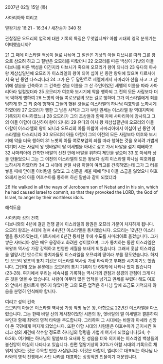 2007년 02월 15일 (목)

사마리아와 여리고



열왕기상 16:21 - 16:34 / 새찬송가 340 장


관찰질문
오므리의 업적에 대한 기록의 특징은 무엇입니까?
아합 시대의 영적 분위기는 어떠했습니까? 

21 그 때에 이스라엘 백성이 둘로 나뉘어 그 절반은 기낫의 아들 디브니를 따라 그를 왕으로 삼으려 하고 그 절반은 오므리를 따랐더니 22 오므리를 따른 백성이 기낫의 아들 디브니를 따른 백성을 이긴지라 디브니가 죽으매 오므리가 왕이 되니라 23 유다의 아사 왕 제삼십일년에 오므리가 이스라엘의 왕이 되어 십이 년 동안 왕위에 있으며 디르사에서 육 년 동안 다스리니라 24 그가 은 두 달란트로 세멜에게서 사마리아 산을 사고 그 산 위에 성읍을 건축하고 그 건축한 성읍 이름을 그 산 주인이었던 세멜의 이름을 따라 사마리아라 일컬었더라 25 오므리가 여호와 보시기에 악을 행하되 그 전의 모든 사람보다 더욱 악하게 행하여 26 느밧의 아들 여로보암의 모든 길로 행하며 그가 이스라엘에게 죄를 범하게 한 그 죄 중에 행하여 그들의 헛된 것들로 이스라엘의 하나님 여호와를 노하시게 하였더라 27 오므리가 행한 그 남은 사적과 그가 부린 권세는 이스라엘 왕 역대지략에 기록되지 아니하였느냐 28 오므리가 그의 조상들과 함께 자매 사마리아에 장사되고 그의 아들 아합이 대신하여 왕이 되니라 29 유다의 아사 왕 제삼십팔년에 오므리의 아들 아합이 이스라엘의 왕이 되니라 오므리의 아들 아합이 사마리아에서 이십이 년 동안 이스라엘을 다스리니라 30 오므리의 아들 아합이 그의 이전의 모든 사람보다 여호와 보시기에 악을 더욱 행하여 31 느밧의 아들 여로보암의 죄를 따라 행하는 것을 오히려 가볍게 여기며 시돈 사람의 왕 엣바알의 딸 이세벨을 아내로 삼고 가서 바알을 섬겨 예배하고 32 사마리아에 건축한 바알의 신전 안에 바알을 위하여 제단을 쌓으며 33 또 아세라 상을 만들었으니 그는 그 이전의 이스라엘의 모든 왕보다 심히 이스라엘 하나님 여호와를 노하시게 하였더라 34 그 시대에 벧엘 사람 히엘이 여리고를 건축하였는데 그가 그 터를 쌓을 때에 맏아들 아비람을 잃었고 그 성문을 세울 때에 막내 아들 스굽을 잃었으니 여호와께서 눈의 아들 여호수아를 통하여 하신 말씀과 같이 되었더라 

26 He walked in all the ways of Jeroboam son of Nebat and in his sin, which he had caused Israel to commit, so that they provoked the LORD, the God of Israel, to anger by their worthless idols.

해석도움





사마리아 성의 건축  
디브니와의 4년에 걸친 전쟁 끝에 이스라엘의 왕권은 오므리 가문이 차지하게 됩니다. 오므리 왕조는 4대에 걸쳐 44년간 이스라엘을 통치했습니다. 오므리는 12년간 이스라엘을 통치하였는데, 디르사에서 6년간 통치한 후에 수도를 사마리아로 옮겼습니다. 그가 쌓은 사마리아 성은 매우 웅장하고 화려한 성이었으며, 그가 통치하는 동안 이스라엘은 북왕조 역사상 가장 강력하고 번영한 세월을 보내게 되었습니다. 그래서 훗날 이스라엘을 멸망시킨 앗수르의 통치자들도 이스라엘을 오므리의 땅이라 부를 정도였습니다. 하지만 오므리 왕조의 통치 기간은 이스라엘 역사상 가장 타락하고 부패한 시기이기도 했습니다. 그런데 오늘 본문에는 오므리의 통치 기록이 단 6절밖에 나타나 있지 않습니다(23-28). 여기에서 우리는 세속사를 기록하는 역사가의 관점과 성경의 관점이 크게 다른 것을 엿볼 수 있습니다. 사람이 아무리 많은 업적을 남기고 권세를 부렸다 해도 여호와 앞에서 올바르게 행하지 않았다면 그의 모든 업적은 하나님 앞에 조금도 기억되지 않음을 분명히 인식해야 합니다.  

여리고 성의 건축  
오므리의 아들은 이스라엘 역사상 가장 악명 높은 왕, 아합으로 22년간 이스라엘을 다스렸습니다. 그는 한때 바알 신의 제사장이었던 시돈의 왕, 엣바알의 딸 이세벨과 결혼하여 부인과 함께 최악의 영적 타락을 주도합니다. 그리하여 그 시대에는 바알과 아세라 신앙이 온 국민에게 퍼지게 되었습니다. 또한 아합 시대의 사람들은 여호수아가 금지시킨 여리고 성의 재건에 착수할 정도로 하나님의 명령을 가볍게 여기게 되었습니다(34; 수 6:26). 여기에는 하나님의 말씀보다 요새화 된 성읍을 더욱 의지하는 이스라엘 백성들의 불신앙이 여실히 나타나고 있습니다. 한편 열왕기상의 30%가 아합 시대의 기록으로 채워져 있다는 것은 주목할 만한 사실입니다. 이것은 아합이, 엘리야로 대표되는 하나님 나라와의 영적 전쟁에서 사단 나라를 대표하는 상징적인 인물이기 때문입니다.
